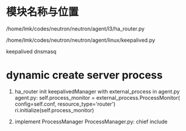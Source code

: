 # 模块名称与位置
/home/lmk/codes/neutron/neutron/agent/l3/ha_router.py

/home/lmk/codes/neutron/neutron/agent/linux/keepalived.py

keepalived dnsmasq

# dynamic create server process
1. ha_router init keepalivedManager with external_process in agent.py
   agent.py:
   self.process_monitor = external_process.ProcessMonitor(
            config=self.conf,
            resource_type='router')
    ri.initialize(self.process_monitor)

2. implement ProcessManager
   ProcessManager.py:
    chief include 
   